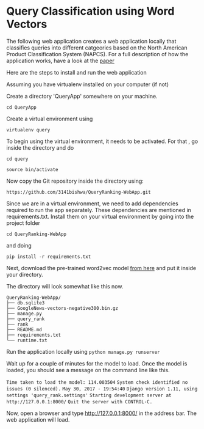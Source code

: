 # Query Classification using Word Vectors

The following web application creates a web application locally that classifies  queries into different catgeories based on the North American Product Classification System (NAPCS). For a full description of how the application works, have a look at the [paper](https://drive.google.com/file/d/0B1ttwhq718PdV1Rrbk0tT01iOGxhRHlsOHJJYkV4Qmx6OHhv/view?usp=sharing)

Here are the steps to install and run the web application

Assuming you have virtualenv installed on your computer (if not)

Create a directory 'QueryApp' somewhere on your machine.

`cd QueryApp`

Create a virtual environment using

`virtualenv query`

To begin using the virtual environment, it needs to be activated. For that , go inside the directory and do

`cd query`

`source bin/activate`

Now copy the Git repository inside the directory using:

`https://github.com/3141bishwa/QueryRanking-WebApp.git`

Since we are in a virtual environment, we need to add dependencies required to run the app separately. These dependencies are mentioned in requirements.txt. Install them on your virtual environment by going into the project folder 

`cd QueryRanking-WebApp`

and doing

`pip install -r requirements.txt`

Next, download the pre-trained word2vec model [from here](https://drive.google.com/uc?id=0B7XkCwpI5KDYNlNUTTlSS21pQmM&export=download) and put it inside your directory.

The directory will look somewhat like this now.

```
QueryRanking-WebApp/
├── db.sqlite3
├── GoogleNews-vectors-negative300.bin.gz
├── manage.py
├── query_rank
├── rank
├── README.md
├── requirements.txt
└── runtime.txt
```

Run the application locally using 
`python manage.py runserver`

Wait up for a couple of minutes for the model to load.
Once the model is loaded, you should see a message on the command line like this.

`Time taken to load the model: 114.003504`
`System check identified no issues (0 silenced).`
`May 30, 2017 - 19:54:40`
`Django version 1.11, using settings 'query_rank.settings'`
`Starting development server at http://127.0.0.1:8000/`
`Quit the server with CONTROL-C.`

Now, open a browser and type http://127.0.0.1:8000/ in the address bar. The web application will load.

